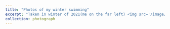 ```yaml
---
title: "Photos of my winter swimming"
excerpt: "Taken in winter of 2021(me on the far left) <img src='/image/photograph/win_pic2.JPG' width=500 height=300>"
collection: photograph
---
```


